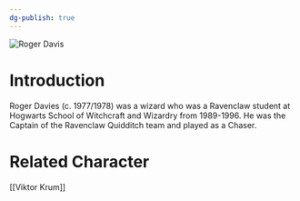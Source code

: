 ```yaml
---
dg-publish: true
---
```

![Roger Davis](http://rxbg5ysja.bkt.gdipper.com/Roger_Davis.png)
# Introduction
Roger Davies (c. 1977/1978) was a wizard who was a Ravenclaw student at Hogwarts School of Witchcraft and Wizardry from 1989-1996. He was the Captain of the Ravenclaw Quidditch team and played as a Chaser.

# Related Character
[[Viktor Krum]]

